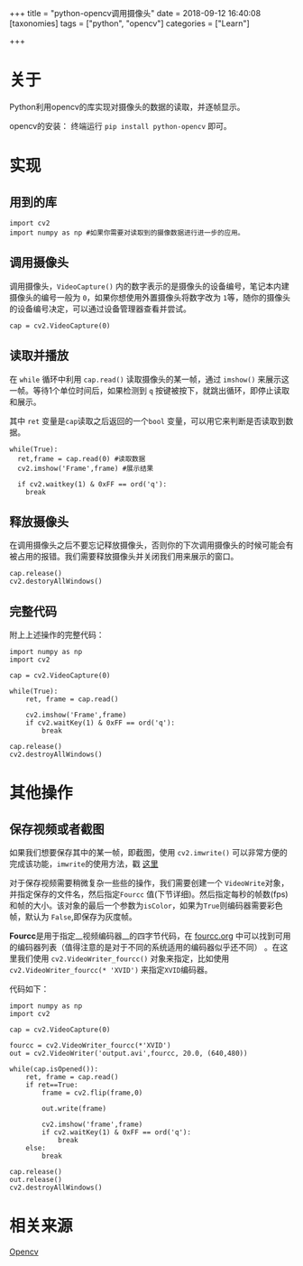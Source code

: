 +++
title = "python-opencv调用摄像头"
date = 2018-09-12 16:40:08
[taxonomies]
tags = ["python", "opencv"]
categories = ["Learn"]

+++

# 关于

Python利用opencv的库实现对摄像头的数据的读取，并逐帧显示。

opencv的安装： 终端运行 `pip install python-opencv` 即可。

# 实现

## 用到的库

    import cv2
    import numpy as np #如果你需要对读取到的摄像数据进行进一步的应用。

## 调用摄像头

调用摄像头，`VideoCapture()` 内的数字表示的是摄像头的设备编号，笔记本内建摄像头的编号一般为 `0`，如果你想使用外置摄像头将数字改为 `1`等，随你的摄像头的设备编号决定，可以通过设备管理器查看并尝试。

    cap = cv2.VideoCapture(0)

##  读取并播放

在 `while` 循环中利用 `cap.read()` 读取摄像头的某一帧，通过 `imshow()` 来展示这一帧。等待1个单位时间后，如果检测到 `q` 按键被按下，就跳出循环，即停止读取和展示。

其中 `ret` 变量是`cap`读取之后返回的一个`bool` 变量，可以用它来判断是否读取到数据。

    while(True):
      ret,frame = cap.read(0) #读取数据
      cv2.imshow('Frame',frame) #展示结果
      
      if cv2.waitkey(1) & 0xFF == ord('q'):
        break


## 释放摄像头

在调用摄像头之后不要忘记释放摄像头，否则你的下次调用摄像头的时候可能会有被占用的报错。我们需要释放摄像头并关闭我们用来展示的窗口。

    cap.release()
    cv2.destoryAllWindows()

## 完整代码

附上上述操作的完整代码：

    import numpy as np  
    import cv2

    cap = cv2.VideoCapture(0)

    while(True):
        ret, frame = cap.read()

        cv2.imshow('Frame',frame)
        if cv2.waitKey(1) & 0xFF == ord('q'):
            break

    cap.release()
    cv2.destroyAllWindows()

# 其他操作


## 保存视频或者截图

如果我们想要保存其中的某一帧，即截图，使用 `cv2.imwrite()` 可以非常方便的完成该功能，`imwrite`的使用方法，戳 [这里](https://docs.opencv.org/3.0-beta/modules/imgcodecs/doc/reading_and_writing_images.html?highlight=imwrite#cv2.imwrite "imwrite")

对于保存视频需要稍微复杂一些些的操作，我们需要创建一个 `VideoWrite`对象，并指定保存的文件名，然后指定`Fourcc` 值(下节详细)。然后指定每秒的帧数(fps)和帧的大小。该对象的最后一个参数为`isColor`，如果为`True`则编码器需要彩色帧，默认为 `False`,即保存为灰度帧。

**Fourcc**是用于指定__视频编码器__的四字节代码，在 [fourcc.org](http://www.fourcc.org/codecs.php) 中可以找到可用的编码器列表（值得注意的是对于不同的系统适用的编码器似乎还不同） 。在这里我们使用 `cv2.VideoWriter_fourcc()` 对象来指定，比如使用 `cv2.VideoWriter_fourcc(* 'XVID')` 来指定`XVID`编码器。

代码如下：

    import numpy as np
    import cv2

    cap = cv2.VideoCapture(0)

    fourcc = cv2.VideoWriter_fourcc(*'XVID')
    out = cv2.VideoWriter('output.avi',fourcc, 20.0, (640,480))

    while(cap.isOpened()):
        ret, frame = cap.read()
        if ret==True:
            frame = cv2.flip(frame,0)

            out.write(frame)

            cv2.imshow('frame',frame)
            if cv2.waitKey(1) & 0xFF == ord('q'):
                break
        else:
            break

    cap.release()
    out.release()
    cv2.destroyAllWindows()

# 相关来源

[Opencv](https://docs.opencv.org/3.0-beta/doc/py_tutorials/py_gui/py_video_display/py_video_display.html "Opencv")
